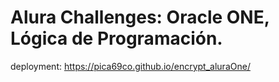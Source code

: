 # Alura Challenges: Oracle ONE, Lógica de Programación.

deployment: https://pica69co.github.io/encrypt_aluraOne/
